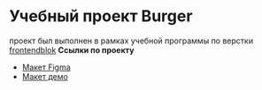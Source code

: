 # Учебный проект Burger
проект был выполнен в рамках учебной программы по верстки [frontendblok](https://frontendblok.com)
**Ссылки по проекту**
- [Макет Figma](https://sashashengolts.github.io/FrontendBlok-Module01-Burgers)
- [Макет демо](https://sashashengolts.github.io/FrontendBlok-Module01-Burgers)

